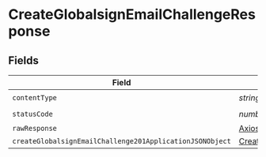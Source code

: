 # CreateGlobalsignEmailChallengeResponse


## Fields

| Field                                                                                                                           | Type                                                                                                                            | Required                                                                                                                        | Description                                                                                                                     |
| ------------------------------------------------------------------------------------------------------------------------------- | ------------------------------------------------------------------------------------------------------------------------------- | ------------------------------------------------------------------------------------------------------------------------------- | ------------------------------------------------------------------------------------------------------------------------------- |
| `contentType`                                                                                                                   | *string*                                                                                                                        | :heavy_check_mark:                                                                                                              | N/A                                                                                                                             |
| `statusCode`                                                                                                                    | *number*                                                                                                                        | :heavy_check_mark:                                                                                                              | N/A                                                                                                                             |
| `rawResponse`                                                                                                                   | [AxiosResponse](https://axios-http.com/docs/res_schema)                                                                         | :heavy_minus_sign:                                                                                                              | N/A                                                                                                                             |
| `createGlobalsignEmailChallenge201ApplicationJSONObject`                                                                        | [CreateGlobalsignEmailChallenge201ApplicationJSON](../../models/operations/createglobalsignemailchallenge201applicationjson.md) | :heavy_minus_sign:                                                                                                              | Created                                                                                                                         |